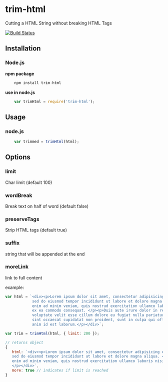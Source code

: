 # trim-html #
Cutting a HTML String without breaking HTML Tags

[![Build Status](https://travis-ci.org/brankosekulic/trimHtml.svg?branch=master)](https://travis-ci.org/brankosekulic/trimHtml)

## Installation ##

### Node.js ###

**npm package**
```js
    npm install trim-html
```

**use in node.js**
```js
    var trimHtml = require('trim-html');
```
## Usage ##

### node.js
```js
    var trimmed = trimHtml(html);
 ```
## Options ##

### limit
Char limit (default 100)

### wordBreak
Break text on half of word (default false)

### preserveTags
Strip HTML tags (default true)

### suffix
string that will be appended at the end

### moreLink
link to full content

example:
```js
var html = `<div><p>Lorem ipsum dolor sit amet, consectetur adipisicing elit, 
            sed do eiusmod tempor incididunt ut labore et dolore magna aliqua. </p><p>Ut 
            enim ad minim veniam, quis nostrud exercitation ullamco laboris nisi ut aliquip 
            ex ea commodo consequat. </p><p>Duis aute irure dolor in reprehenderit in 
            voluptate velit esse cillum dolore eu fugiat nulla pariatur. </p><p>Excepteur 
            sint occaecat cupidatat non proident, sunt in culpa qui officia deserunt mollit 
            anim id est laborum.</p></div>`;
```
```js
var trim = trimHtml(html, { limit: 200 });
```
```js
// returns object
{
   html: `<div><p>Lorem ipsum dolor sit amet, consectetur adipisicing elit,
   sed do eiusmod tempor incididunt ut labore et dolore magna aliqua. </p><p>Ut
   enim ad minim veniam, quis nostrud exercitation ullamco laboris nisi ut...
   </p></div>`,
   more: true // indicates if limit is reached
}
```
